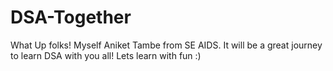 # DSA-Together
What Up folks! Myself Aniket Tambe from SE AIDS. It will be a great journey to learn DSA with you all! Lets learn with fun :)
